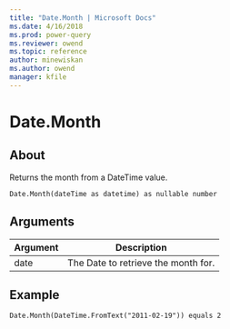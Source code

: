 ```yaml
---
title: "Date.Month | Microsoft Docs"
ms.date: 4/16/2018
ms.prod: power-query
ms.reviewer: owend
ms.topic: reference
author: minewiskan
ms.author: owend
manager: kfile
---
```

# Date.Month

  
## About  
Returns the month from a DateTime value.  
  
```  
Date.Month(dateTime as datetime) as nullable number  
```  
  
## Arguments  
  
|Argument|Description|  
|------------|---------------|  
|date|The Date to retrieve the month for.|  
  
## Example  
  
```  
Date.Month(DateTime.FromText("2011-02-19")) equals 2  
```  
